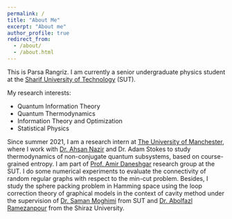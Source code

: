 ```yaml
---
permalink: /
title: "About Me"
excerpt: "About me"
author_profile: true
redirect_from: 
  - /about/
  - /about.html
---
```


This is Parsa Rangriz. I am currently a senior undergraduate physics student at the [Sharif University of Technology](https://physics.sharif.edu) (SUT).

My research interests:
- Quantum Information Theory
- Quantum Thermodynamics
- Information Theory and Optimization
- Statistical Physics 

Since summer 2021, I am a research intern at [The University of Manchester](https://www.research.manchester.ac.uk/portal/en/facultiesandschools/department-of-physics--astronomy(6e3f13b0-fa6a-4c9b-b0a1-89e1bbd72e06).html), where I work with [Dr. Ahsan Nazir](https://www.research.manchester.ac.uk/portal/ahsan.nazir.html) and Dr. Adam Stokes to study thermodynamics of non-conjugate quantum subsystems, based on course-grained entropy.
I am part of [Prof. Amir Daneshgar](http://mathsci.sharif.ir/faculties/daneshgar/) research group at the SUT. I do some numerical experiments to evaluate the connectivity of random regular graphs with respect to the min-cut problem. Besides, I study the sphere packing problem in Hamming space using the loop correction theory of graphical models in the context of cavity method under the supervision of [Dr. Saman Moghimi](http://physics.sharif.ir/~web/saman-moghimi-araghi/) from SUT and [Dr. Abolfazl Ramezanpour](https://sites.google.com/site/abolfazlramezanpour) from the Shiraz University. 
